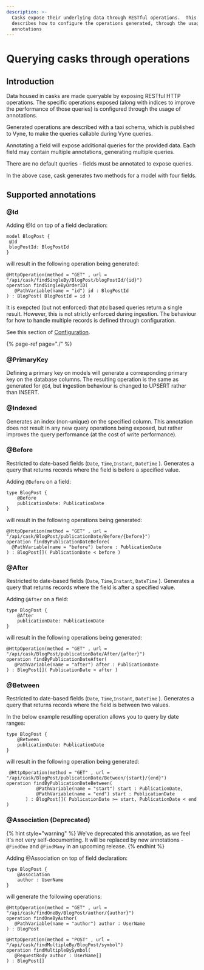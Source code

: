 ```yaml
---
description: >-
  Casks expose their underlying data through RESTful operations.  This section
  describes how to configure the operations generated, through the usage of
  annotations
---
```


# Querying casks through operations

## Introduction

Data housed in casks are made queryable by exposing RESTful HTTP operations.  The specific operations exposed \(along with indices to improve the performance of those queries\) is configured through the usage of annotations.

Generated operations are described with a taxi schema, which is published to Vyne, to make the queries callable during Vyne queries.

Annotating a field will expose additional queries for the provided data.  Each field may contain multiple annotations, generating multiple queries.

There are no default queries - fields must be annotated to expose queries.

In the above case, cask generates two methods for a model with four fields. 

## Supported annotations

### @Id

Adding @Id on top of a field declaration:

```text
model BlogPost {
 @Id
 blogPostId: BlogPostId
}

```

will result in the following operation being generated:

```text
@HttpOperation(method = "GET" , url = "/api/cask/findSingleBy/BlogPost/blogPostId/{id}")
operation findSingleByOrderID( 
   @PathVariable(name = "id") id : BlogPostId
) : BlogPost( BlogPostId = id )
```

It is exepcted \(but not enforced\) that `@Id` based queries return a single result.  However, this is not strictly enforced during ingestion.  The behaviour for how to handle multiple records is defined through configuration.

  See this section of [Configuration](./#query-behaviours).

{% page-ref page="./" %}

### @PrimaryKey

Defining a primary key on models will generate a corresponding primary key on the database columns.  The resulting operation is the same as generated for `@Id`, but ingestion behaviour is changed to UPSERT rather than INSERT.

### @Indexed

Generates an index \(non-unique\) on the specified column.  This annotation does not result in any new query operations being exposed, but rather improves the query performance \(at the cost of write performance\).

### @Before

Restricted to date-based fields \(`Date`, `Time`,`Instant`, `DateTime` \).  Generates a query that returns records where the field is before a specified value.

Adding `@Before` on a field:

```text
type BlogPost {
    @Before
    publicationDate: PublicationDate
}
```

will result in the following operations being generated:

```text
@HttpOperation(method = "GET" , url = "/api/cask/BlogPost/publicationDate/Before/{before}")
operation findByPublicationDateBefore( 
  @PathVariable(name = "before") before : PublicationDate 
) : BlogPost[]( PublicationDate < before )   
```

### @After

Restricted to date-based fields \(`Date`, `Time`,`Instant`, `DateTime` \).  Generates a query that returns records where the field is after a specified value.

Adding `@After` on a field:

```text
type BlogPost {
    @After
    publicationDate: PublicationDate
}
```

will result in the following operations being generated:

```text
@HttpOperation(method = "GET" , url = "/api/cask/BlogPost/publicationDate/After/{after}")
operation findByPublicationDateAfter( 
   @PathVariable(name = "after") after : PublicationDate 
) : BlogPost[]( PublicationDate > after )
```

### @Between

Restricted to date-based fields \(`Date`, `Time`,`Instant`, `DateTime` \).  Generates a query that returns records where the field is between two values.

In the below example resulting operation allows you to query by date ranges:

```text
type BlogPost {
    @Between
    publicationDate: PublicationDate
}
```

will result in the following operation being generated:

```text
 @HttpOperation(method = "GET" , url = "/api/cask/BlogPost/publicationDate/Between/{start}/{end}")
operation findByPublicationDateBetween( 
           @PathVariable(name = "start") start : PublicationDate,
           @PathVariable(name = "end") start : PublicationDate  
       ) : BlogPost[]( PublicationDate >= start, PublicationDate < end )   
```

### @Association \(Deprecated\)

{% hint style="warning" %}
We've deprecated this annotation, as we feel it's not very self-documenting.  It will be replaced by new annotations - `@FindOne` and `@FindMany` in an upcoming release.
{% endhint %}

Adding @Association on top of field declaration:

```text
type BlogPost {
    @Association
    author : UserName
}
```

will generate the following operations:

```text
@HttpOperation(method = "GET" , url = "/api/cask/findOneBy/BlogPost/author/{author}")
operation findOneByAuthor( 
   @PathVariable(name = "author") author : UserName 
) : BlogPost
        
@HttpOperation(method = "POST" , url = "/api/cask/findMultipleBy/BlogPost/symbol")
operation findMultipleBySymbol( 
   @RequestBody author : UserName[] 
) : BlogPost[]

```


